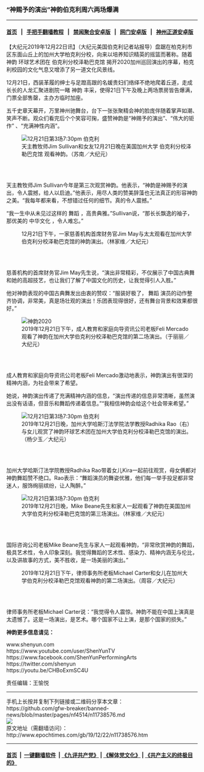 ### “神赐予的演出”神韵伯克利周六两场爆满
------------------------

#### [首页](https://github.com/gfw-breaker/banned-news/blob/master/README.md) &nbsp;&nbsp;|&nbsp;&nbsp; [手把手翻墙教程](https://github.com/gfw-breaker/guides/wiki) &nbsp;&nbsp;|&nbsp;&nbsp; [禁闻聚合安卓版](https://github.com/gfw-breaker/bn-android) &nbsp;&nbsp;|&nbsp;&nbsp; [网门安卓版](https://github.com/oGate2/oGate) &nbsp;&nbsp;|&nbsp;&nbsp; [神州正道安卓版](https://github.com/SzzdOgate/update) 



<div><p>
 【大纪元2019年12月22日讯】（大纪元美国伯克利记者站报导）盘踞在柏克利市区东面山丘上的加州大学柏克利分校，向来以培养知识精英的摇篮而著称。随着
 <ok href="http://www.epochtimes.com/gb/tag/%E7%A5%9E%E9%9F%B5.html">
  神韵
 </ok>
 环球艺术团在
 <ok href="http://www.epochtimes.com/gb/tag/%E4%BC%AF%E5%85%8B%E5%88%A9%E5%88%86%E6%A0%A1%E6%B3%BD%E5%8B%92%E5%B7%B4%E5%85%8B%E9%A6%86.html">
  伯克利分校泽勒巴克馆
 </ok>
 揭开2020加州巡回演出的序幕，柏克利校园的文化气息又增添了另一道文化风景线。
</p>
<p>
 12月21日，西装革履的绅士与足蹬高跟的名媛贵妇们络绎不绝地爬着丘道，走成长长的人龙汇聚进剧院一睹
 <ok href="http://www.epochtimes.com/gb/tag/%E7%A5%9E%E9%9F%B5.html">
  神韵
 </ok>
 丰采，使得21日下午及晚上两场票房皆告爆满，门票全部售罄，主办方临时加座。
</p>
<p>
 五千史章天幕开，万里神州驰舞台，台下一张张聚精会神的脸庞伴随着掌声如潮、笑声不断。观众们看完后个个笑容可掬，盛赞神韵是“神赐予的演出”、“伟大的钜作” 、“充满神性内涵”。
</p>
<figure class="wp-caption aligncenter" id="attachment_11738620" style="width: 450px">
 <ok href="http://i.epochtimes.com/assets/uploads/2019/12/191222023543100055.jpg">
  <img alt="12月21日第3场7:30pm 伯克利" class="wp-image-11738620 size-medium" src="http://i.epochtimes.com/assets/uploads/2019/12/191222023543100055-450x300.jpg" title="12月21日第3场7:30pm 伯克利"/>
 </ok>
 <br/><figcaption class="wp-caption-text">
  天主教牧师Jim Sullivan和女友12月21日晚在美国加州大学
  <ok href="http://www.epochtimes.com/gb/tag/%E4%BC%AF%E5%85%8B%E5%88%A9%E5%88%86%E6%A0%A1%E6%B3%BD%E5%8B%92%E5%B7%B4%E5%85%8B%E9%A6%86.html">
   伯克利分校泽勒巴克馆
  </ok>
  观看神韵。（苏南／大纪元）
 </figcaption><br/>
</figure><br/>
<p>
 天主教牧师Jim Sullivan今年是第三次观赏神韵。他表示，“神韵是神赐予的演出，令人震撼，给人以启迪。”他表示，用尽人类的赞美辞藻也无法真正的形容神韵之美。“我每年都来看，不想错过任何的细节。真的令人震撼。”
</p>
<p>
 “我一生中从未见过这样的
 <ok href="http://www.epochtimes.com/gb/tag/%E8%88%9E%E8%B9%88.html">
  舞蹈
 </ok>
 ，高贵典雅。”Sullivan说，“那长长飘逸的袖子，那优美的
 <ok href="http://www.epochtimes.com/gb/tag/%E4%B8%AD%E5%8D%8E%E6%96%87%E5%8C%96.html">
  中华文化
 </ok>
 ，令人难忘。”
</p>
<figure class="wp-caption aligncenter" id="attachment_11738205" style="width: 450px">
 <ok href="http://i.epochtimes.com/assets/uploads/2019/12/191221210708100088.jpg">
  <img alt="" class="wp-image-11738205 size-medium" src="http://i.epochtimes.com/assets/uploads/2019/12/191221210708100088-450x300.jpg"/>
 </ok>
 <br/><figcaption class="wp-caption-text">
  12月21日下午，一家慈善机构首席财务官Jim May与太太观看在加州大学伯克利分校泽勒巴克馆的神韵演出。（林家维／大纪元）
 </figcaption><br/>
</figure><br/>
<p>
 慈善机构的首席财务官Jim May先生说，“演出非常精彩，不仅展示了中国古典舞和她的高超技艺，也让我们了解了中国文化的历史，让我觉得引人入胜。”
</p>
<p>
 他对神韵表现的中国古典舞发出由衷的赞叹：“服装好极了，
 <ok href="http://www.epochtimes.com/gb/tag/%E8%88%9E%E8%B9%88.html">
  舞蹈
 </ok>
 演员的动作整齐协调，非常美，真是场壮观的演出！乐团表现得很好，还有舞台背景和效果都很好。”
</p>
<figure class="wp-caption aligncenter" id="attachment_11738334" style="width: 450px">
 <ok href="http://i.epochtimes.com/assets/uploads/2019/12/191221213236100088.jpg">
  <img alt="神韵2020" class="wp-image-11738334 size-medium" src="http://i.epochtimes.com/assets/uploads/2019/12/191221213236100088-450x300.jpg" title="神韵2020"/>
 </ok>
 <br/><figcaption class="wp-caption-text">
  2019年12月21日下午，成人教育和家庭向导资讯公司老板Feli Mercado观看了神韵在加州大学伯克利分校泽勒巴克馆的第二场演出。（于丽丽／大纪元）
 </figcaption><br/>
</figure><br/>
<p>
 成人教育和家庭向导资讯公司老板Feli Mercado激动地表示，神韵演出有很深的精神内涵，为社会带来了希望。
</p>
<p>
 她说，神韵演出传递了充满精神内涵的信息，“演出传递的信息非常清晰，虽然演出没有话语，但音乐和舞蹈传递着信息。”“我相信神韵会给这个社会带来希望。”
</p>
<figure class="wp-caption aligncenter" id="attachment_11738470" style="width: 450px">
 <ok href="http://i.epochtimes.com/assets/uploads/2019/12/191222020524100055.jpg">
  <img alt="12月21日第3场7:30pm 伯克利" class="wp-image-11738470 size-medium" src="http://i.epochtimes.com/assets/uploads/2019/12/191222020524100055-450x300.jpg" title="12月21日第3场7:30pm 伯克利"/>
 </ok>
 <br/><figcaption class="wp-caption-text">
  2019年12月21日晚，加州大学哈斯汀法学院法学教授Radhika Rao（右）与女儿观赏了神韵环球艺术团在加州大学伯克利分校泽勒巴克馆的演出。（杨少玉／大纪元）
 </figcaption><br/>
</figure><br/>
<p>
 加州大学哈斯汀法学院教授Radhika Rao带着女儿Kira一起前往观赏，母女俩都对神韵舞蹈赞不绝口。Rao表示：“舞蹈演员的舞姿优雅，他们每一举手投足都非常迷人，服饰绚丽缤纷，让人陶醉。”
</p>
<figure class="wp-caption aligncenter" id="attachment_11738515" style="width: 450px">
 <ok href="http://i.epochtimes.com/assets/uploads/2019/12/191222023536100055.jpg">
  <img alt="12月21日第3场7:30pm 伯克利" class="wp-image-11738515 size-medium" src="http://i.epochtimes.com/assets/uploads/2019/12/191222023536100055-450x300.jpg" title="12月21日第3场7:30pm 伯克利"/>
 </ok>
 <br/><figcaption class="wp-caption-text">
  2019年12月21日晚，Mike Beane先生和家人一起观看了神韵在美国加州大学伯克利分校泽勒巴克馆的第三场演出。（林家维／大纪元）
 </figcaption><br/>
</figure><br/>
<p>
 国际咨询公司老板Mike Beane先生与家人一起观看神韵，“非常欣赏神韵的舞蹈，极具艺术性，令人印象深刻。我觉得舞蹈的艺术性、感染力、精神内涵无与伦比，以及讲故事的方式，美不胜收，是一场美丽的演出。”
</p>
<figure class="wp-caption aligncenter" id="attachment_11737954" style="width: 450px">
 <ok href="http://i.epochtimes.com/assets/uploads/2019/12/191221194718100088.jpg">
  <img alt="" class="wp-image-11737954 size-medium" src="http://i.epochtimes.com/assets/uploads/2019/12/191221194718100088-450x300.jpg"/>
 </ok>
 <br/><figcaption class="wp-caption-text">
  2019年12月21日下午，律师事务所老板Michael Carter和女儿在加州大学伯克利分校泽勒巴克馆观看神韵的第二场演出。（周容／大纪元）
 </figcaption><br/>
</figure><br/>
<p>
 律师事务所老板Michael Carter说：“我觉得令人震惊。神韵不能在中国上演真是太遗憾了。这是一场演出，是艺术。哪个国家不让上演，是那个国家的损失。”
</p>
<p>
 <strong>
  神韵更多信息请见：
 </strong>
</p>
<div>
 <ok href="http://shenyun.com/" rel="noopener noreferrer" target="_blank">
  www.shenyun.com
 </ok>
</div>
<div>
 <ok href="https://www.youtube.com/user/ShenYunTV" rel="noopener noreferrer" target="_blank">
  https://www.youtube.com/user/ShenYunTV
 </ok>
</div>
<div>
 <ok href="https://www.facebook.com/ShenYunPerformingArts/" rel="noopener noreferrer" target="_blank">
  https://www.facebook.com/ShenYunPerformingArts
 </ok>
</div>
<div>
 <ok href="https://twitter.com/shenyun" rel="noopener noreferrer" target="_blank">
  https://twitter.com/shenyun
 </ok>
</div>
<div>
 <ok href="https://youtu.be/CHBoExmSC4U" rel="noopener noreferrer" target="_blank">
  https://youtu.be/CHBoExmSC4U
 </ok>
</div>
<p>
 责任编辑：王愉悦
</p>
</div>
<hr/>
手机上长按并复制下列链接或二维码分享本文章：<br/>
https://github.com/gfw-breaker/banned-news/blob/master/pages/nf4514/n11738576.md <br/>
<a href='https://github.com/gfw-breaker/banned-news/blob/master/pages/nf4514/n11738576.md'><img src='https://github.com/gfw-breaker/banned-news/blob/master/pages/nf4514/n11738576.md.png'/></a> <br/>
原文地址（需翻墙访问）：http://www.epochtimes.com/gb/19/12/22/n11738576.htm


------------------------
#### [首页](https://github.com/gfw-breaker/banned-news/blob/master/README.md) &nbsp;|&nbsp; [一键翻墙软件](https://github.com/gfw-breaker/nogfw/blob/master/README.md) &nbsp;| [《九评共产党》](https://github.com/gfw-breaker/9ping.md/blob/master/README.md#九评之一评共产党是什么) | [《解体党文化》](https://github.com/gfw-breaker/jtdwh.md/blob/master/README.md) | [《共产主义的终极目的》](https://github.com/gfw-breaker/gczydzjmd.md/blob/master/README.md)


<img src='http://gfw-breaker.win/banned-news/pages/nf4514/n11738576.md' width='0px' height='0px'/>
